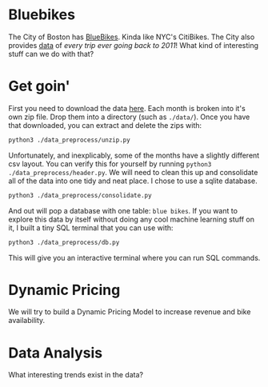 # Bluebikes

The City of Boston has [BlueBikes](https://bluebikes.com/). Kinda like NYC's CitiBikes. The City also provides [data](https://bluebikes.com/system-data) of _every trip ever going back to 2011_! What kind of interesting stuff can we do with that?

# Get goin'

First you need to download the data [here](https://s3.amazonaws.com/hubway-data/index.html). Each month is broken into it's own zip file. Drop them into a directory (such as `./data/`). Once you have that downloaded, you can extract and delete the zips with:

```bash
python3 ./data_preprocess/unzip.py
```

Unfortunately, and inexplicably, some of the months have a slightly different csv layout. You can verify this for yourself by running `python3 ./data_preprocess/header.py`. We will need to clean this up and consolidate all of the data into one tidy and neat place. I chose to use a sqlite database.

```bash
python3 ./data_preprocess/consolidate.py
```

And out will pop a database with one table: `blue bikes`. If you want to explore this data by itself without doing any cool machine learning stuff on it, I built a tiny SQL terminal that you can use with:

```bash
python3 ./data_preprocess/db.py
```

This will give you an interactive terminal where you can run SQL commands.

# Dynamic Pricing

We will try to build a Dynamic Pricing Model to increase revenue and bike availability.

# Data Analysis

What interesting trends exist in the data?
